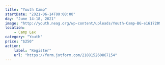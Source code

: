 ```yaml
---
title: "Youth Camp"
startDate: "2021-06-14T00:00:00"
day: "June 14-18, 2021"
image: "http://youth.neag.org/wp-content/uploads/Youth-Camp-BG-e1617209050591.png?id=3792"
location: 
    - Camp Lex
category: "Youth"
price: "$250"
action:
    label: "Register"
    url: "https://form.jotform.com/210815260867154"
---
```



